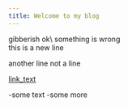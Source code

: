 ```yaml
---
title: Welcome to my blog
---
```

gibberish
ok\ something is wrong\
this is a new line

another line
not a line

[link_text](https:/dhb.com)

-some text
-some more


